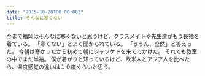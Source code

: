 ```yaml
---
date: "2015-10-28T00:00:00Z"
title: そんなに寒くない
---
```


今まで福岡はそんなに寒くないと思うけど、クラスメイトや先生達がもう長袖を着ている。
「寒くない」とよく聞かられている。
「ううん、全然」と答えった。
今朝は寒かったから初めて朝にジャッケトを来てでかけた。
それでも教室の中でまだ半袖。
僕が暑がりと知っているけど、欧米人とアジア人を比べたら、温度感覚の違いは１０度ぐらいと思う。
